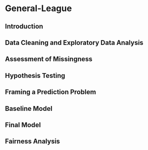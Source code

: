 # General-League


## Introduction

## Data Cleaning and Exploratory Data Analysis

## Assessment of Missingness

## Hypothesis Testing

## Framing a Prediction Problem

## Baseline Model

## Final Model

## Fairness Analysis

